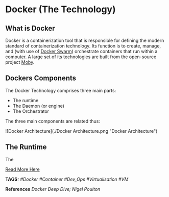 # Docker (The Technology)

## What is Docker

Docker is a containerization tool that is responsible for defining the modern standard of containerization technology.
Its function is to create, manage, and (with use of [Docker Swarm](./Docker_Swarm.md)) orchestrate containers that run within a computer.
A large set of its technologies are built from the open-source project [Moby](https://mobyproject.org/).

## Dockers Components

The Docker Technology comprises three main parts:

* The runtime
* The Daemon (or engine)
* The Orchestrator

The three main components are related thus:

![Docker Architecture](./Docker Architecture.png "Docker Architecture")


## The Runtime

The

[Read More Here](https://docs.docker.com/get-started/overview/)

__TAGS:__
_#Docker #Container #Dev_Ops #Virtualisation #VM_

__References__ 
_Docker Deep Dive; Nigel Poulton_
